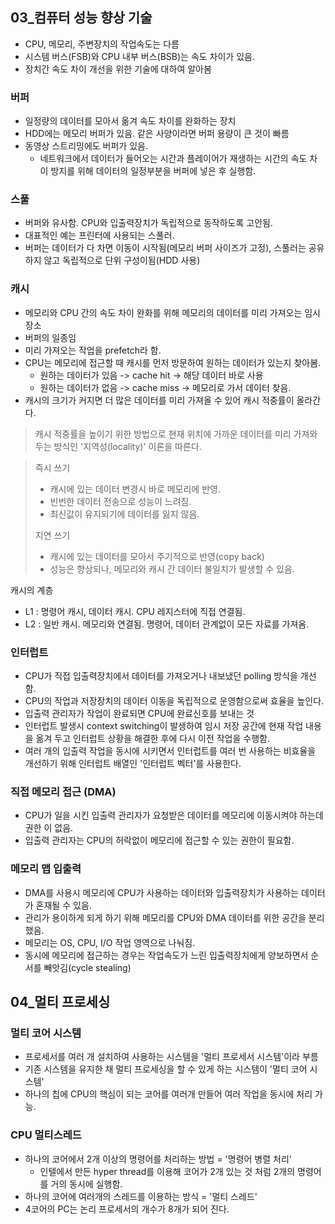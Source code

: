 ## 03_컴퓨터 성능 향상 기술

- CPU, 메모리, 주변장치의 작업속도는 다름
- 시스템 버스(FSB)와 CPU 내부 버스(BSB)는 속도 차이가 있음.
- 장치간 속도 차이 개선을 위한 기술에 대하여 알아봄

### 버퍼

- 일정량의 데이터를 모아서 옮겨 속도 차이를 완화하는 장치
- HDD에는 메모리 버퍼가 있음. 같은 사양이라면 버퍼 용량이 큰 것이 빠름
- 동영상 스트리밍에도 버퍼가 있음. 
    - 네트워크에서 데이터가 들어오는 시간과 플레이어가 재생하는 시간의 속도 차이 방지를 위해 데이터의 일정부분을 버퍼에 넣은 후 실행함.

### 스풀

- 버퍼와 유사함. CPU와 입출력장치가 독립적으로 동작하도록 고안됨.
- 대표적인 예는 프린터에 사용되는 스풀러. 
- 버퍼는 데이터가 다 차면 이동이 시작됨(메모리 버퍼 사이즈가 고정), 스풀러는 공유하지 않고 독립적으로 단위 구성이됨(HDD 사용)

### 캐시

- 메모리와 CPU 간의 속도 차이 완화를 위해 메모리의 데이터를 미리 가져오는 임시 장소
- 버퍼의 일종임
- 미리 가져오는 작업을 prefetch라 함.
- CPU는 메모리에 접근할 때 캐시를 먼저 방문하여 원하는 데이터가 있는지 찾아봄.
  - 원하는 데이터가 있음 -> cache hit -> 해당 데이터 바로 사용
  - 원하는 데이터가 없음 -> cache miss -> 메모리로 가서 데이터 찾음.
- 캐시의 크기가 커지면 더 많은 데이터를 미리 가져올 수 있어 캐시 적중률이 올라간다.

> 캐시 적중률을 높이기 위한 방법으로 현재 위치에 가까운 데이터를 미리 가져와 두는 방식인 '지역성(locality)' 이론을 따른다.

> 즉시 쓰기
> - 캐시에 있는 데이터 변경시 바로 메모리에 반영.
> - 빈번한 데이터 전송으로 성능이 느려짐. 
> - 최신값이 유지되기에 데이터를 잃지 않음.
> 
> 지연 쓰기
> - 캐시에 있는 데이터를 모아서 주기적으로 반영(copy back)
> - 성능은 향상되나, 메모리와 캐시 간 데이터 불일치가 발생할 수 있음.

캐시의 계층
- L1 : 명령어 캐시, 데이터 캐시. CPU 레지스터에 직접 연결됨.
- L2 : 일반 캐시. 메모리와 연결됨. 명령어, 데이터 관계없이 모든 자료를 가져옴.

### 인터럽트

- CPU가 직접 입출력장치에서 데이터를 가져오거나 내보냈던 polling 방식을 개선함.
- CPU의 작업과 저장장치의 데이터 이동을 독립적으로 운영함으로써 효율을 높인다. 
- 입출력 관리자가 작업이 완료되면 CPU에 완료신호를 보내는 것
- 인터럽트 발생시 context switching이 발생하여 임시 저장 공간에 현재 작업 내용을 옮겨 두고 인터럽트 상황을 해결한 후에 다시 이전 작업을 수행함.
- 여러 개의 입출력 작업을 동시에 시키면서 인터럽트를 여러 번 사용하는 비효율을 개선하기 위해 인터럽트 배열인 '인터럽트 벡터'를 사용한다.

### 직접 메모리 접근 (DMA)

- CPU가 일을 시킨 입출력 관리자가 요청받은 데이터를 메모리에 이동시켜야 하는데 권한 이 없음.
- 입출력 관리자는 CPU의 허락없이 메모리에 접근할 수 있는 권한이 필요함.

### 메모리 맵 입출력

- DMA를 사용시 메모리에 CPU가 사용하는 데이터와 입출력장치가 사용하는 데이터가 혼재될 수 있음.
- 관리가 용이하게 되게 하기 위해 메모리를 CPU와 DMA 데이터를 위한 공간을 분리했음.
- 메모리는 OS, CPU, I/O 작업 영역으로 나눠짐.
- 동시에 메모리에 접근하는 경우는 작업속도가 느린 입출력장치에게 양보하면서 순서를 빼앗김(cycle stealing)



## 04_멀티 프로세싱

### 멀티 코어 시스템

- 프로세서를 여러 개 설치하여 사용하는 시스템을 '멀티 프로세서 시스템'이라 부름
- 기존 시스템을 유지한 채 멀티 프로세싱을 할 수 있게 하는 시스템이 '멀티 코어 시스템'
- 하나의 칩에 CPU의 핵심이 되는 코어를 여러개 만들어 여러 작업을 동시에 처리 가능.

### CPU 멀티스레드

- 하나의 코어에서 2개 이상의 명령어를 처리하는 방법 = '명령어 병렬 처리'
  - 인텔에서 만든 hyper thread를 이용해 코어가 2개 있는 것 처럼 2개의 명령어를 거의 동시에 실행함.
- 하나의 코어에 여러개의 스레드를 이용하는 방식 = '멀티 스레드'
- 4코어의 PC는 논리 프로세서의 개수가 8개가 되어 진다.
